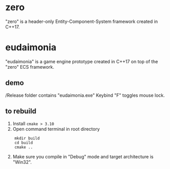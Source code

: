 # zero #

"zero" is a header-only Entity-Component-System framework created in C++17.

# eudaimonia #

"eudaimonia" is a game engine prototype created in C++17 on top of the "zero" ECS framework.

## demo ##

/Release folder contains "eudaimonia.exe"
Keybind "F" toggles mouse lock.

## to rebuild ##
1. Install `cmake > 3.10`
2. Open command terminal in root directory
```
    mkdir build
    cd build
    cmake ..
```
2. Make sure you compile in "Debug" mode and target architecture is "Win32". 
